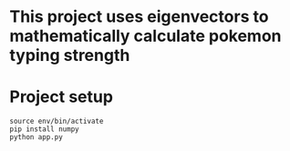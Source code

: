 # This project uses eigenvectors to mathematically calculate pokemon typing strength

# Project setup
```
source env/bin/activate
pip install numpy
python app.py
```